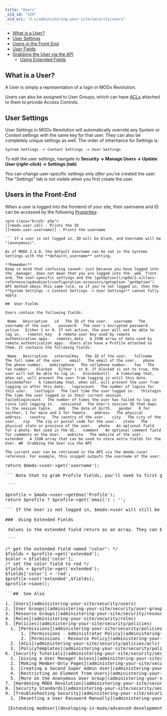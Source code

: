 ```yaml
---
title: "Users"
_old_id: "329"
_old_uri: "2.x/administering-your-site/security/users"
---
```


- [What is a User?](#Users-WhatisaUser?)
- [User Settings](#Users-UserSettings)
- [Users in the Front-End](#Users-UsersintheFrontEnd)
- [User Fields](#Users-UserFields)
- [Grabbing the User via the API](#Users-GrabbingtheUserviatheAPI)
  - [Using Extended Fields](#Users-UsingExtendedFields)

##  What is a User? 

 A User is simply a representation of a login in MODx Revolution.

 Users can also be assigned to User Groups, which can have [ACLs](administering-your-site/security/policies/acls "ACLs") attached to them to provide Access Controls.

##  User Settings 

 User Settings in MODx Revolution will automatically override any System or Context settings with the same key for that user. They can also be completely unique settings as well. The order of inheritance for Settings is:

`System Settings -> Context Settings -> User Settings`

 To edit the user settings, navigate to **Security -> Manage Users -> Update User (_right-click_) -> Settings (_tab_)**

 You can change user-specific settings only _after_ you've created the user. The "Settings" tab is not visible when you first create the user. 

##  Users in the Front-End 

 When a user is logged into the frontend of your site, their username and ID can be accessed by the following [Properties](making-sites-with-modx/customizing-content/properties-and-property-sets "Properties and Property Sets"):

 ```
<pre class="brush: php">
[[+modx.user.id]] - Prints the ID
[[+modx.user.username]] - Prints the username

``` If a user is not logged in, ID will be blank, and Username will be "(anonymous)".

 As of MODX 2.4.0, the default Username can be set in the Systems Settings with the **default\_username** setting. 

 **Remember** 
 Keep in mind that confusing caveat: just because you have logged into the _manager_ does not mean that you are logged into the _web_ front-end. The user-specific settings and the [getOption](/xpdo/2.x/class-reference/xpdoobject/configuration-accessors/getoption "getOption") API method obeys this same rule, so if you're not logged in, then the **System Settings -> Context Settings -> User Settings** cannot fully apply. 

##  User Fields 

 Users contain the following fields:

  Name   Description   id   The ID of the user.   username   The username of the user.   password   The user's encrypted password.   active   Either 1 or 0. If not active, the user will not be able to log in.   remote\_key   A remote user Key used by remote authentication apps.   remote\_data   A JSON array of data used by remote authentication apps.  Users also have a Profile attached to them. It contains the following fields:

  Name   Description   internalKey   The ID of the user.   fullname   The full name of the user.   email   The email of the user.   phone   The phone number.   mobilephone   The cellphone number.   fax   The fax number.   blocked   Either 1 or 0. If blocked is set to true, the user will not be able to log in.   blockeduntil   A timestamp that, when set, will prevent the user from logging in until this date.   blockedafter   A timestamp that, when set, will prevent the user from logging in after this date.   logincount   The number of logins for this user.   lastlogin   The last time the user logged in.   thislogin   The time the user logged in in their current session.   failedlogincount   The number of times the user has failed to log in since last logging in.   sessionid   The User's session ID that maps to the session table.   dob   The date of birth.   gender   0 for neither, 1 for male and 2 for female.   address   The physical address.   country   The country of the user.   city   The city of the user.   zip   The zip or postal code for the user.   state   The physical state or province of the user.   photo   An optional field for a photo. Not used in the UI.   comment   An optional comment field for comments on the User.   website   The website of the user.   extended   A JSON array that can be used to store extra fields for the User. ##  Grabbing the User via the API 

 The current user can be retrieved in the API via the $modx->user reference. For example, this snippet outputs the username of the user:

 ```
<pre class="brush: php">
return $modx->user->get('username');

``` Note that to grab Profile fields, you'll need to first get the modUserProfile object via the Profile alias. For example, this snippet grabs the email of the user and returns it:

 ```
<pre class="brush: php">
$profile = $modx->user->getOne('Profile');
return $profile ? $profile->get('email') : '';

``` If the User is not logged in, $modx->user will still be available as an object, but will return 0 as the ID and (Anonymous) as the username.

###  Using Extended Fields 

 Values in the extended field return as an array. They can be manipulated like so:

 ```
<pre class="brush: php">
/* get the extended field named "color": */
$fields = $profile->get('extended');
$color = $fields['color'];
/* set the color field to red */
$fields = $profile->get('extended');
$fields['color'] = 'red';
$profile->set('extended',$fields);
$profile->save();

```##  See Also 

1. [Users](administering-your-site/security/users)
2. [User Groups](administering-your-site/security/user-groups)
3. [Resource Groups](administering-your-site/security/resource-groups)
4. [Roles](administering-your-site/security/roles)
5. [Policies](administering-your-site/security/policies)
  1. [Permissions](administering-your-site/security/policies/permissions)
      1. [Permissions - Administrator Policy](administering-your-site/security/policies/permissions/permissions-administrator-policy)
      2. [Permissions - Resource Policy](administering-your-site/security/policies/permissions/permissions-resource-policy)
  2. [ACLs](administering-your-site/security/policies/acls)
  3. [PolicyTemplates](administering-your-site/security/policies/policytemplates)
6. [Security Tutorials](administering-your-site/security/security-tutorials)
  1. [Giving a User Manager Access](administering-your-site/security/security-tutorials/giving-a-user-manager-access)
  2. [Making Member-Only Pages](administering-your-site/security/security-tutorials/making-member-only-pages)
  3. [Creating a Second Super Admin User](administering-your-site/security/security-tutorials/creating-a-second-super-admin-user)
  4. [Restricting an Element from Users](administering-your-site/security/security-tutorials/restricting-an-element-from-users)
  5. [More on the Anonymous User Group](administering-your-site/security/security-tutorials/more-on-the-anonymous-user-group)
7. [Hardening MODX Revolution](administering-your-site/security/hardening-modx-revolution)
8. [Security Standards](administering-your-site/security/security-standards)
9. [Troubleshooting Security](administering-your-site/security/troubleshooting-security)
  1. [Resetting a User Password Manually](administering-your-site/security/troubleshooting-security/resetting-a-user-password-manually)

 [Extending modUser](developing-in-modx/advanced-development/extending-moduser "Extending modUser")